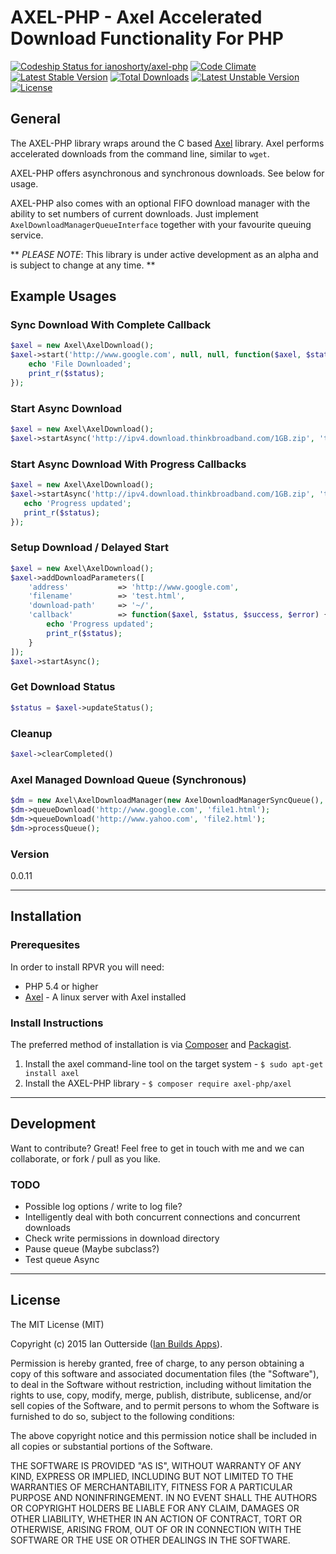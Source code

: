 # AXEL-PHP - Axel Accelerated Download Functionality For PHP

[![Codeship Status for ianoshorty/axel-php](https://codeship.com/projects/a0f58ef0-e7b1-0132-651b-4e340869c11f/status?branch=master)](https://codeship.com/projects/82613) [![Code Climate](https://codeclimate.com/github/ianoshorty/axel-php/badges/gpa.svg)](https://codeclimate.com/github/ianoshorty/axel-php) [![Latest Stable Version](https://poser.pugx.org/axel-php/axel/v/stable)](https://packagist.org/packages/axel-php/axel) [![Total Downloads](https://poser.pugx.org/axel-php/axel/downloads)](https://packagist.org/packages/axel-php/axel) [![Latest Unstable Version](https://poser.pugx.org/axel-php/axel/v/unstable)](https://packagist.org/packages/axel-php/axel) [![License](https://poser.pugx.org/axel-php/axel/license)](https://packagist.org/packages/axel-php/axel)

## General

The AXEL-PHP library wraps around the C based [Axel] library. Axel performs accelerated downloads from the command line, similar to `wget`.

AXEL-PHP offers asynchronous and synchronous downloads. See below for usage.

AXEL-PHP also comes with an optional FIFO download manager with the ability to set numbers of current downloads. Just implement `AxelDownloadManagerQueueInterface` together with your favourite queuing service.

** _PLEASE NOTE_: This library is under active development as an alpha and is subject to change at any time. **

## Example Usages

### Sync Download With Complete Callback

```php
$axel = new Axel\AxelDownload();
$axel->start('http://www.google.com', null, null, function($axel, $status, $success, $error) {
    echo 'File Downloaded';
    print_r($status);
});
```

### Start Async Download

```php
$axel = new Axel\AxelDownload();
$axel->startAsync('http://ipv4.download.thinkbroadband.com/1GB.zip', 'test.zip', '~/');
```

### Start Async Download With Progress Callbacks

```php
$axel = new Axel\AxelDownload();
$axel->startAsync('http://ipv4.download.thinkbroadband.com/1GB.zip', 'test.zip', '~/', function($axel, $status, $success, $error) {
   echo 'Progress updated';
   print_r($status);
});
```

### Setup Download / Delayed Start

```php
$axel = new Axel\AxelDownload();
$axel->addDownloadParameters([
    'address'           => 'http://www.google.com',
    'filename'          => 'test.html',
    'download-path'     => '~/',
    'callback'          => function($axel, $status, $success, $error) {
        echo 'Progress updated';
        print_r($status);
    }
]);
$axel->startAsync();
```

### Get Download Status

```php
$status = $axel->updateStatus();
```

### Cleanup

```php
$axel->clearCompleted()
```

### Axel Managed Download Queue (Synchronous)

```php
$dm = new Axel\AxelDownloadManager(new AxelDownloadManagerSyncQueue(), 'axel');
$dm->queueDownload('http://www.google.com', 'file1.html');
$dm->queueDownload('http://www.yahoo.com', 'file2.html');
$dm->processQueue();
```

### Version
0.0.11

---

## Installation

### Prerequesites

In order to install RPVR you will need:

 - PHP 5.4 or higher
 - [Axel] - A linux server with Axel installed

### Install Instructions

The preferred method of installation is via [Composer] and [Packagist].

  1. Install the axel command-line tool on the target system - `$ sudo apt-get install axel`
  2. Install the AXEL-PHP library - `$ composer require axel-php/axel`

---
## Development

Want to contribute? Great! Feel free to get in touch with me and we can collaborate, or fork / pull as you like.

### TODO

  - Possible log options / write to log file?
  - Intelligently deal with both concurrent connections and concurrent downloads
  - Check write permissions in download directory
  - Pause queue (Maybe subclass?)
  - Test queue Async

---
## License
The MIT License (MIT)

Copyright (c) 2015 Ian Outterside ([Ian Builds Apps]).

Permission is hereby granted, free of charge, to any person obtaining a copy
of this software and associated documentation files (the "Software"), to deal
in the Software without restriction, including without limitation the rights
to use, copy, modify, merge, publish, distribute, sublicense, and/or sell
copies of the Software, and to permit persons to whom the Software is
furnished to do so, subject to the following conditions:

The above copyright notice and this permission notice shall be included in
all copies or substantial portions of the Software.

THE SOFTWARE IS PROVIDED "AS IS", WITHOUT WARRANTY OF ANY KIND, EXPRESS OR
IMPLIED, INCLUDING BUT NOT LIMITED TO THE WARRANTIES OF MERCHANTABILITY,
FITNESS FOR A PARTICULAR PURPOSE AND NONINFRINGEMENT. IN NO EVENT SHALL THE
AUTHORS OR COPYRIGHT HOLDERS BE LIABLE FOR ANY CLAIM, DAMAGES OR OTHER
LIABILITY, WHETHER IN AN ACTION OF CONTRACT, TORT OR OTHERWISE, ARISING FROM,
OUT OF OR IN CONNECTION WITH THE SOFTWARE OR THE USE OR OTHER DEALINGS IN
THE SOFTWARE.

[LAMP]:http://laravel.com/docs/5.0/homestead
[Axel]:http://axel.alioth.debian.org
[Ian Builds Apps]:http://www.ianbuildsapps.com
[Composer]:https://getcomposer.org
[Packagist]:https://packagist.org